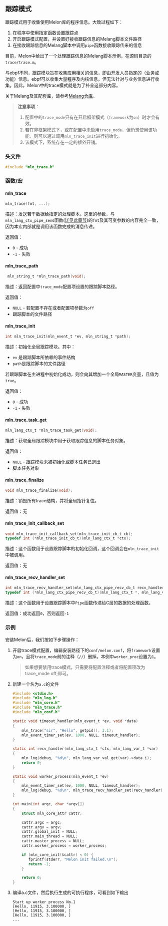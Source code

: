 ## 跟踪模式

跟踪模式用于收集使用Melon库的程序信息。大致过程如下：

1. 在程序中使用指定函数设置跟踪点
2. 开启跟踪模式配置，并设置好接收跟踪信息的Melang脚本文件路径
3. 在接收跟踪信息的Melang脚本中调用`pipe`函数接收跟踪传来的信息

目前，Melon中给出了一个处理跟踪信息的Melang脚本示例，在源码目录的`trace/trace.m`。

与ebpf不同，跟踪模块旨在收集应用相关的信息，即由开发人员指定的（业务或功能）信息。ebpf可以收集大量程序及内核信息，但无法针对与业务信息进行收集。因此，Melon中的trace模式就是为了补全这部分内容。

关于Melang及其配套库，请参考[Melang仓库](https://github.com/Water-Melon/Melang)。

> **注意事项**：
>
> 1. 配置中的`trace_mode`只有在开启框架模式（`framework`为`on`）时才会有效。
> 2. 若在非框架模式下，或在配置中未启用`trace_mode`，但仍想使用该功能，则可以通过调用`mln_trace_init`进行初始化。
> 3. 该模式下，系统存在一定的额外开销。



### 头文件

```c
#include "mln_trace.h"
```



### 函数/宏



#### mln_trace

```c
mln_trace(fmt, ...);
```

描述：发送若干数据给指定的处理脚本。这里的参数，与`mln_lang_ctx_pipe_send`函数([详见此章节](https://water-melon.github.io/Melon/cn/melang.html))的`fmt`及其可变参数的内容完全一致，因为本宏内部就是调用该函数完成的消息传递。

返回值：

- `0` - 成功
- `-1` - 失败



#### mln_trace_path

```c
 mln_string_t *mln_trace_path(void);
```

描述：返回配置中`trace_mode`配置项设置的跟踪脚本路径。

返回值：

- `NULL` - 若配置不存在或者配置项参数为`off`
- 跟踪脚本的文件路径



#### mln_trace_init

```c
int mln_trace_init(mln_event_t *ev, mln_string_t *path);
```

描述：初始化全局跟踪模块。其中：

- `ev` 是跟踪脚本所依赖的事件结构
- `path`是跟踪脚本的文件路径

若跟踪脚本在主进程中初始化成功，则会向其增加一个全局`MASTER`变量，且值为`true`。

返回值：

- `0` - 成功
- `-1` - 失败



#### mln_trace_task_get

```c
mln_lang_ctx_t *mln_trace_task_get(void);
```

描述：获取全局跟踪模块中用于获取跟踪信息的脚本任务对象。

返回值：

- `NULL` - 跟踪模块未被初始化或脚本任务已退出
- 脚本任务对象



#### mln_trace_finalize

```c
void mln_trace_finalize(void);
```

描述：销毁所有trace结构，并将全局指针复位。

返回值：无



#### mln_trace_init_callback_set

```c
void mln_trace_init_callback_set(mln_trace_init_cb_t cb);
typedef int (*mln_trace_init_cb_t)(mln_lang_ctx_t *ctx);
```

描述：这个函数用于设置跟踪脚本的初始化回调，这个回调会在`mln_trace_init`中被调用。

返回值：无



#### mln_trace_recv_handler_set

```c
int mln_trace_recv_handler_set(mln_lang_ctx_pipe_recv_cb_t recv_handler);
typedef int (*mln_lang_ctx_pipe_recv_cb_t)(mln_lang_ctx_t *, mln_lang_var_t *);
```

描述：这个函数用于设置跟踪脚本中`Pipe`函数传递给C层的数据的处理函数。

返回值：成功返回`0`，否则返回`-1`



### 示例

安装Melon后，我们按如下步骤操作：

1. 开启trace模式配置，编辑安装路径下的`conf/melon.conf`，将`framework`设置为`on`，且将`trace_mode`前的注释（`//`）删掉。本例中`worker_proc`设置为`1`。

   > 如果想要禁用trace模式，只需要将配置注释或者将配置项改为 trace_mode off;即可。

2. 新建一个名为`a.c`的文件

   ```c
   #include <stdio.h>
   #include "mln_log.h"
   #include "mln_core.h"
   #include "mln_trace.h"
   #include "mln_conf.h"
   
   static void timeout_handler(mln_event_t *ev, void *data)
   {
       mln_trace("sir", "Hello", getpid(), 3.1);
       mln_event_timer_set(ev, 1000, NULL, timeout_handler);
   }
   
   static int recv_handler(mln_lang_ctx_t *ctx, mln_lang_var_t *var)
   {
       mln_log(debug, "%d\n", mln_lang_var_val_get(var)->data.i);
       return 0;
   }
   
   static void worker_process(mln_event_t *ev)
   {
       mln_event_timer_set(ev, 1000, NULL, timeout_handler);
       mln_log(debug, "%d\n", mln_trace_recv_handler_set(recv_handler));
   }
   
   int main(int argc, char *argv[])
   {
       struct mln_core_attr cattr;
   
       cattr.argc = argc;
       cattr.argv = argv;
       cattr.global_init = NULL;
       cattr.main_thread = NULL;
       cattr.master_process = NULL;
       cattr.worker_process = worker_process;
   
       if (mln_core_init(&cattr) < 0) {
          fprintf(stderr, "Melon init failed.\n");
          return -1;
       }
   
       return 0;
   }
   ```



3. 编译a.c文件，然后执行生成的可执行程序，可看到如下输出

   ```
   Start up worker process No.1
   [Hello, 11915, 3.100000, ]
   [Hello, 11915, 3.100000, ]
   [Hello, 11915, 3.100000, ]
   ...
   ```

